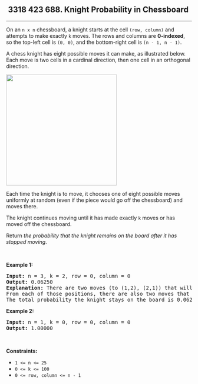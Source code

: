 <h2> 3318 423
688. Knight Probability in Chessboard</h2><hr><div><p>On an <code>n x n</code> chessboard, a knight starts at the cell <code>(row, column)</code> and attempts to make exactly <code>k</code> moves. The rows and columns are <strong>0-indexed</strong>, so the top-left cell is <code>(0, 0)</code>, and the bottom-right cell is <code>(n - 1, n - 1)</code>.</p>

<p>A chess knight has eight possible moves it can make, as illustrated below. Each move is two cells in a cardinal direction, then one cell in an orthogonal direction.</p>
<img src="https://assets.leetcode.com/uploads/2018/10/12/knight.png" style="width: 300px; height: 300px;">
<p>Each time the knight is to move, it chooses one of eight possible moves uniformly at random (even if the piece would go off the chessboard) and moves there.</p>

<p>The knight continues moving until it has made exactly <code>k</code> moves or has moved off the chessboard.</p>

<p>Return <em>the probability that the knight remains on the board after it has stopped moving</em>.</p>

<p>&nbsp;</p>
<p><strong class="example">Example 1:</strong></p>

<pre><strong>Input:</strong> n = 3, k = 2, row = 0, column = 0
<strong>Output:</strong> 0.06250
<strong>Explanation:</strong> There are two moves (to (1,2), (2,1)) that will keep the knight on the board.
From each of those positions, there are also two moves that will keep the knight on the board.
The total probability the knight stays on the board is 0.0625.
</pre>

<p><strong class="example">Example 2:</strong></p>

<pre><strong>Input:</strong> n = 1, k = 0, row = 0, column = 0
<strong>Output:</strong> 1.00000
</pre>

<p>&nbsp;</p>
<p><strong>Constraints:</strong></p>

<ul>
	<li><code>1 &lt;= n &lt;= 25</code></li>
	<li><code>0 &lt;= k &lt;= 100</code></li>
	<li><code>0 &lt;= row, column &lt;= n - 1</code></li>
</ul>
</div>